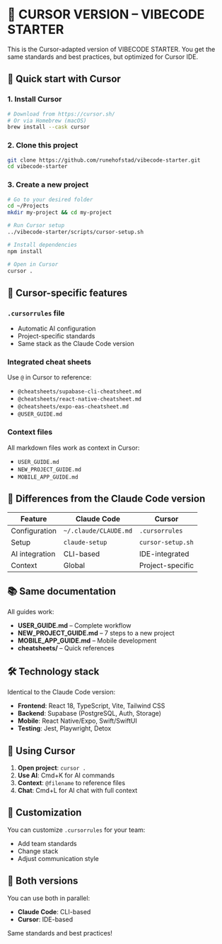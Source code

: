 # 🎯 CURSOR VERSION – VIBECODE STARTER

This is the Cursor-adapted version of VIBECODE STARTER. You get the same standards and best practices, but optimized for Cursor IDE.

## 🚀 Quick start with Cursor

### 1. Install Cursor
```bash
# Download from https://cursor.sh/
# Or via Homebrew (macOS)
brew install --cask cursor
```

### 2. Clone this project
```bash
git clone https://github.com/runehofstad/vibecode-starter.git
cd vibecode-starter
```

### 3. Create a new project
```bash
# Go to your desired folder
cd ~/Projects
mkdir my-project && cd my-project

# Run Cursor setup
../vibecode-starter/scripts/cursor-setup.sh

# Install dependencies
npm install

# Open in Cursor
cursor .
```

## 🎯 Cursor-specific features

### `.cursorrules` file
- Automatic AI configuration
- Project-specific standards
- Same stack as the Claude Code version

### Integrated cheat sheets
Use `@` in Cursor to reference:
- `@cheatsheets/supabase-cli-cheatsheet.md`
- `@cheatsheets/react-native-cheatsheet.md`
- `@cheatsheets/expo-eas-cheatsheet.md`
- `@USER_GUIDE.md`

### Context files
All markdown files work as context in Cursor:
- `USER_GUIDE.md`
- `NEW_PROJECT_GUIDE.md`
- `MOBILE_APP_GUIDE.md`

## 🔄 Differences from the Claude Code version

| Feature      | Claude Code | Cursor |
|--------------|-------------|--------|
| Configuration| `~/.claude/CLAUDE.md` | `.cursorrules` |
| Setup        | `claude-setup` | `cursor-setup.sh` |
| AI integration| CLI-based    | IDE-integrated |
| Context      | Global       | Project-specific |

## 📚 Same documentation

All guides work:
- **USER_GUIDE.md** – Complete workflow
- **NEW_PROJECT_GUIDE.md** – 7 steps to a new project
- **MOBILE_APP_GUIDE.md** – Mobile development
- **cheatsheets/** – Quick references

## 🛠️ Technology stack

Identical to the Claude Code version:
- **Frontend**: React 18, TypeScript, Vite, Tailwind CSS
- **Backend**: Supabase (PostgreSQL, Auth, Storage)
- **Mobile**: React Native/Expo, Swift/SwiftUI
- **Testing**: Jest, Playwright, Detox

## 🎯 Using Cursor

1. **Open project**: `cursor .`
2. **Use AI**: Cmd+K for AI commands
3. **Context**: `@filename` to reference files
4. **Chat**: Cmd+L for AI chat with full context

## 🔧 Customization

You can customize `.cursorrules` for your team:
- Add team standards
- Change stack
- Adjust communication style

## 🤝 Both versions

You can use both in parallel:
- **Claude Code**: CLI-based
- **Cursor**: IDE-based

Same standards and best practices! 